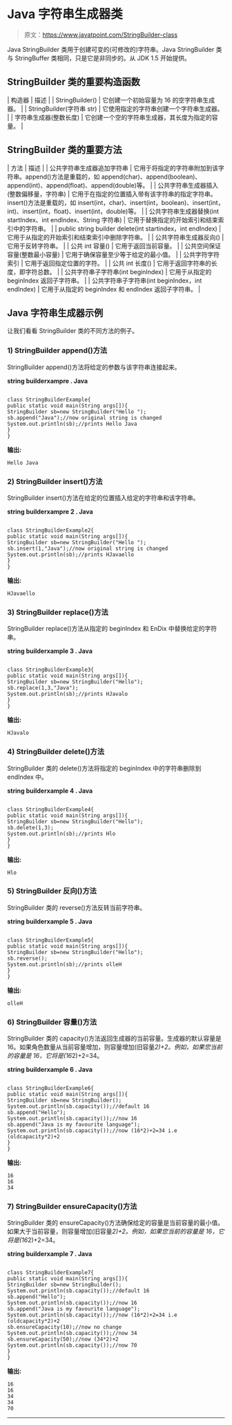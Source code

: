 # Java 字符串生成器类

> 原文：<https://www.javatpoint.com/StringBuilder-class>

Java StringBuilder 类用于创建可变的(可修改的)字符串。Java StringBuilder 类与 StringBuffer 类相同，只是它是非同步的。从 JDK 1.5 开始提供。

## StringBuilder 类的重要构造函数

| 构造器 | 描述 |
| StringBuilder() | 它创建一个初始容量为 16 的空字符串生成器。 |
| StringBuilder(字符串 str) | 它使用指定的字符串创建一个字符串生成器。 |
| 字符串生成器(整数长度) | 它创建一个空的字符串生成器，其长度为指定的容量。 |

## StringBuilder 类的重要方法

| 方法 | 描述 |
| 公共字符串生成器追加字符串 | 它用于将指定的字符串附加到该字符串。append()方法是重载的，如 append(char)、append(boolean)、append(int)、append(float)、append(double)等。 |
| 公共字符串生成器插入(整数偏移量，字符串) | 它用于在指定的位置插入带有该字符串的指定字符串。insert()方法是重载的，如 insert(int，char)、insert(int，boolean)、insert(int，int)、insert(int，float)、insert(int，double)等。 |
| 公共字符串生成器替换(int startIndex、int endIndex、String 字符串) | 它用于替换指定的开始索引和结束索引中的字符串。 |
| public string builder delete(int startindex，int endIndex) | 它用于从指定的开始索引和结束索引中删除字符串。 |
| 公共字符串生成器反向() | 它用于反转字符串。 |
| 公共 int 容量() | 它用于返回当前容量。 |
| 公共空间保证容量(整数最小容量) | 它用于确保容量至少等于给定的最小值。 |
| 公共字符字符索引 | 它用于返回指定位置的字符。 |
| 公共 int 长度() | 它用于返回字符串的长度，即字符总数。 |
| 公共字符串子字符串(int beginIndex) | 它用于从指定的 beginIndex 返回子字符串。 |
| 公共字符串子字符串(int beginIndex，int endIndex) | 它用于从指定的 beginIndex 和 endIndex 返回子字符串。 |

## Java 字符串生成器示例

让我们看看 StringBuilder 类的不同方法的例子。

### 1) StringBuilder append()方法

StringBuilder append()方法将给定的参数与该字符串连接起来。

**string builderxampre . Java**

```

class StringBuilderExample{
public static void main(String args[]){
StringBuilder sb=new StringBuilder("Hello ");
sb.append("Java");//now original string is changed
System.out.println(sb);//prints Hello Java
}
}

```

**输出:**

```
Hello Java

```

### 2) StringBuilder insert()方法

StringBuilder insert()方法在给定的位置插入给定的字符串和该字符串。

**string builderxampre 2 . Java**

```

class StringBuilderExample2{
public static void main(String args[]){
StringBuilder sb=new StringBuilder("Hello ");
sb.insert(1,"Java");//now original string is changed
System.out.println(sb);//prints HJavaello
}
}

```

**输出:**

```
HJavaello

```

### 3) StringBuilder replace()方法

StringBuilder replace()方法从指定的 beginIndex 和 EnDix 中替换给定的字符串。

**string builderxample 3 . Java**

```

class StringBuilderExample3{
public static void main(String args[]){
StringBuilder sb=new StringBuilder("Hello");
sb.replace(1,3,"Java");
System.out.println(sb);//prints HJavalo
}
}

```

**输出:**

```
HJavalo

```

### 4) StringBuilder delete()方法

StringBuilder 类的 delete()方法将指定的 beginIndex 中的字符串删除到 endIndex 中。

**string builderxample 4 . Java**

```

class StringBuilderExample4{
public static void main(String args[]){
StringBuilder sb=new StringBuilder("Hello");
sb.delete(1,3);
System.out.println(sb);//prints Hlo
}
}

```

**输出:**

```
Hlo

```

### 5) StringBuilder 反向()方法

StringBuilder 类的 reverse()方法反转当前字符串。

**string builderxample 5 . Java**

```

class StringBuilderExample5{
public static void main(String args[]){
StringBuilder sb=new StringBuilder("Hello");
sb.reverse();
System.out.println(sb);//prints olleH
}
}

```

**输出:**

```
olleH

```

### 6) StringBuilder 容量()方法

StringBuilder 类的 capacity()方法返回生成器的当前容量。生成器的默认容量是 16。如果角色数量从当前容量增加，则容量增加(旧容量*2)+2。例如，如果您当前的容量是 16，它将是(16*2)+2=34。

**string builderxample 6 . Java**

```

class StringBuilderExample6{  
public static void main(String args[]){  
StringBuilder sb=new StringBuilder();  
System.out.println(sb.capacity());//default 16  
sb.append("Hello");  
System.out.println(sb.capacity());//now 16  
sb.append("Java is my favourite language");  
System.out.println(sb.capacity());//now (16*2)+2=34 i.e (oldcapacity*2)+2  
}  
}  

```

**输出:**

```
16
16
34

```

### 7) StringBuilder ensureCapacity()方法

StringBuilder 类的 ensureCapacity()方法确保给定的容量是当前容量的最小值。如果大于当前容量，则容量增加(旧容量*2)+2。例如，如果您当前的容量是 16，它将是(16*2)+2=34。

**string builderxample 7 . Java**

```

class StringBuilderExample7{  
public static void main(String args[]){  
StringBuilder sb=new StringBuilder();  
System.out.println(sb.capacity());//default 16  
sb.append("Hello");  
System.out.println(sb.capacity());//now 16  
sb.append("Java is my favourite language");  
System.out.println(sb.capacity());//now (16*2)+2=34 i.e (oldcapacity*2)+2  
sb.ensureCapacity(10);//now no change  
System.out.println(sb.capacity());//now 34  
sb.ensureCapacity(50);//now (34*2)+2  
System.out.println(sb.capacity());//now 70  
}  
}  

```

**输出:**

```
16
16
34
34
70

```

* * *